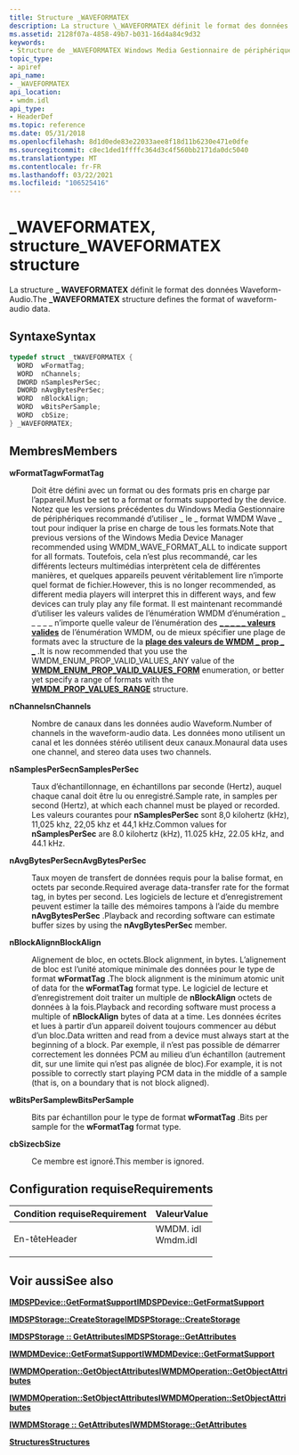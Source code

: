 ```yaml
---
title: Structure _WAVEFORMATEX
description: La structure \_WAVEFORMATEX définit le format des données audio .wav.
ms.assetid: 2128f07a-4858-49b7-b031-16d4a84c9d32
keywords:
- Structure de _WAVEFORMATEX Windows Media Gestionnaire de périphériques
topic_type:
- apiref
api_name:
- _WAVEFORMATEX
api_location:
- wmdm.idl
api_type:
- HeaderDef
ms.topic: reference
ms.date: 05/31/2018
ms.openlocfilehash: 8d1d0ede83e22033aee8f18d11b6230e471e0dfe
ms.sourcegitcommit: c8ec1ded1ffffc364d3c4f560bb2171da0dc5040
ms.translationtype: MT
ms.contentlocale: fr-FR
ms.lasthandoff: 03/22/2021
ms.locfileid: "106525416"
---
```

# <a name="_waveformatex-structure"></a><span data-ttu-id="56d94-104">\_WAVEFORMATEX, structure</span><span class="sxs-lookup"><span data-stu-id="56d94-104">\_WAVEFORMATEX structure</span></span>

<span data-ttu-id="56d94-105">La structure **\_ WAVEFORMATEX** définit le format des données Waveform-Audio.</span><span class="sxs-lookup"><span data-stu-id="56d94-105">The **\_WAVEFORMATEX** structure defines the format of waveform-audio data.</span></span>

## <a name="syntax"></a><span data-ttu-id="56d94-106">Syntaxe</span><span class="sxs-lookup"><span data-stu-id="56d94-106">Syntax</span></span>


```C++
typedef struct _tWAVEFORMATEX {
  WORD  wFormatTag;
  WORD  nChannels;
  DWORD nSamplesPerSec;
  DWORD nAvgBytesPerSec;
  WORD  nBlockAlign;
  WORD  wBitsPerSample;
  WORD  cbSize;
} _WAVEFORMATEX;
```



## <a name="members"></a><span data-ttu-id="56d94-107">Membres</span><span class="sxs-lookup"><span data-stu-id="56d94-107">Members</span></span>

<dl> <dt>

<span data-ttu-id="56d94-108">**wFormatTag**</span><span class="sxs-lookup"><span data-stu-id="56d94-108">**wFormatTag**</span></span>
</dt> <dd>

<span data-ttu-id="56d94-109">Doit être défini avec un format ou des formats pris en charge par l’appareil.</span><span class="sxs-lookup"><span data-stu-id="56d94-109">Must be set to a format or formats supported by the device.</span></span> <span data-ttu-id="56d94-110">Notez que les versions précédentes du Windows Media Gestionnaire de périphériques recommandé d’utiliser \_ le \_ format WMDM Wave \_ tout pour indiquer la prise en charge de tous les formats.</span><span class="sxs-lookup"><span data-stu-id="56d94-110">Note that previous versions of the Windows Media Device Manager recommended using WMDM\_WAVE\_FORMAT\_ALL to indicate support for all formats.</span></span> <span data-ttu-id="56d94-111">Toutefois, cela n’est plus recommandé, car les différents lecteurs multimédias interprètent cela de différentes manières, et quelques appareils peuvent véritablement lire n’importe quel format de fichier.</span><span class="sxs-lookup"><span data-stu-id="56d94-111">However, this is no longer recommended, as different media players will interpret this in different ways, and few devices can truly play any file format.</span></span> <span data-ttu-id="56d94-112">Il est maintenant recommandé d’utiliser les valeurs valides de l’énumération WMDM d’énumération \_ \_ \_ \_ \_ n’importe quelle valeur de l’énumération des [**\_ \_ \_ \_ \_ valeurs valides**](wmdm-enum-prop-valid-values-form.md) de l’énumération WMDM, ou de mieux spécifier une plage de formats avec la structure de la [**plage des valeurs de WMDM \_ prop \_ \_**](wmdm-prop-values-range.md) .</span><span class="sxs-lookup"><span data-stu-id="56d94-112">It is now recommended that you use the WMDM\_ENUM\_PROP\_VALID\_VALUES\_ANY value of the [**WMDM\_ENUM\_PROP\_VALID\_VALUES\_FORM**](wmdm-enum-prop-valid-values-form.md) enumeration, or better yet specify a range of formats with the [**WMDM\_PROP\_VALUES\_RANGE**](wmdm-prop-values-range.md) structure.</span></span>

</dd> <dt>

<span data-ttu-id="56d94-113">**nChannels**</span><span class="sxs-lookup"><span data-stu-id="56d94-113">**nChannels**</span></span>
</dt> <dd>

<span data-ttu-id="56d94-114">Nombre de canaux dans les données audio Waveform.</span><span class="sxs-lookup"><span data-stu-id="56d94-114">Number of channels in the waveform-audio data.</span></span> <span data-ttu-id="56d94-115">Les données mono utilisent un canal et les données stéréo utilisent deux canaux.</span><span class="sxs-lookup"><span data-stu-id="56d94-115">Monaural data uses one channel, and stereo data uses two channels.</span></span>

</dd> <dt>

<span data-ttu-id="56d94-116">**nSamplesPerSec**</span><span class="sxs-lookup"><span data-stu-id="56d94-116">**nSamplesPerSec**</span></span>
</dt> <dd>

<span data-ttu-id="56d94-117">Taux d’échantillonnage, en échantillons par seconde (Hertz), auquel chaque canal doit être lu ou enregistré.</span><span class="sxs-lookup"><span data-stu-id="56d94-117">Sample rate, in samples per second (Hertz), at which each channel must be played or recorded.</span></span> <span data-ttu-id="56d94-118">Les valeurs courantes pour **nSamplesPerSec** sont 8,0 kilohertz (kHz), 11,025 khz, 22,05 khz et 44,1 kHz.</span><span class="sxs-lookup"><span data-stu-id="56d94-118">Common values for **nSamplesPerSec** are 8.0 kilohertz (kHz), 11.025 kHz, 22.05 kHz, and 44.1 kHz.</span></span>

</dd> <dt>

<span data-ttu-id="56d94-119">**nAvgBytesPerSec**</span><span class="sxs-lookup"><span data-stu-id="56d94-119">**nAvgBytesPerSec**</span></span>
</dt> <dd>

<span data-ttu-id="56d94-120">Taux moyen de transfert de données requis pour la balise format, en octets par seconde.</span><span class="sxs-lookup"><span data-stu-id="56d94-120">Required average data-transfer rate for the format tag, in bytes per second.</span></span> <span data-ttu-id="56d94-121">Les logiciels de lecture et d’enregistrement peuvent estimer la taille des mémoires tampons à l’aide du membre **nAvgBytesPerSec** .</span><span class="sxs-lookup"><span data-stu-id="56d94-121">Playback and recording software can estimate buffer sizes by using the **nAvgBytesPerSec** member.</span></span>

</dd> <dt>

<span data-ttu-id="56d94-122">**nBlockAlign**</span><span class="sxs-lookup"><span data-stu-id="56d94-122">**nBlockAlign**</span></span>
</dt> <dd>

<span data-ttu-id="56d94-123">Alignement de bloc, en octets.</span><span class="sxs-lookup"><span data-stu-id="56d94-123">Block alignment, in bytes.</span></span> <span data-ttu-id="56d94-124">L’alignement de bloc est l’unité atomique minimale des données pour le type de format **wFormatTag** .</span><span class="sxs-lookup"><span data-stu-id="56d94-124">The block alignment is the minimum atomic unit of data for the **wFormatTag** format type.</span></span> <span data-ttu-id="56d94-125">Le logiciel de lecture et d’enregistrement doit traiter un multiple de **nBlockAlign** octets de données à la fois.</span><span class="sxs-lookup"><span data-stu-id="56d94-125">Playback and recording software must process a multiple of **nBlockAlign** bytes of data at a time.</span></span> <span data-ttu-id="56d94-126">Les données écrites et lues à partir d’un appareil doivent toujours commencer au début d’un bloc.</span><span class="sxs-lookup"><span data-stu-id="56d94-126">Data written and read from a device must always start at the beginning of a block.</span></span> <span data-ttu-id="56d94-127">Par exemple, il n’est pas possible de démarrer correctement les données PCM au milieu d’un échantillon (autrement dit, sur une limite qui n’est pas alignée de bloc).</span><span class="sxs-lookup"><span data-stu-id="56d94-127">For example, it is not possible to correctly start playing PCM data in the middle of a sample (that is, on a boundary that is not block aligned).</span></span>

</dd> <dt>

<span data-ttu-id="56d94-128">**wBitsPerSample**</span><span class="sxs-lookup"><span data-stu-id="56d94-128">**wBitsPerSample**</span></span>
</dt> <dd>

<span data-ttu-id="56d94-129">Bits par échantillon pour le type de format **wFormatTag** .</span><span class="sxs-lookup"><span data-stu-id="56d94-129">Bits per sample for the **wFormatTag** format type.</span></span>

</dd> <dt>

<span data-ttu-id="56d94-130">**cbSize**</span><span class="sxs-lookup"><span data-stu-id="56d94-130">**cbSize**</span></span>
</dt> <dd>

<span data-ttu-id="56d94-131">Ce membre est ignoré.</span><span class="sxs-lookup"><span data-stu-id="56d94-131">This member is ignored.</span></span>

</dd> </dl>

## <a name="requirements"></a><span data-ttu-id="56d94-132">Configuration requise</span><span class="sxs-lookup"><span data-stu-id="56d94-132">Requirements</span></span>



| <span data-ttu-id="56d94-133">Condition requise</span><span class="sxs-lookup"><span data-stu-id="56d94-133">Requirement</span></span> | <span data-ttu-id="56d94-134">Valeur</span><span class="sxs-lookup"><span data-stu-id="56d94-134">Value</span></span> |
|-------------------|-------------------------------------------------------------------------------------|
| <span data-ttu-id="56d94-135">En-tête</span><span class="sxs-lookup"><span data-stu-id="56d94-135">Header</span></span><br/> | <dl> <span data-ttu-id="56d94-136"><dt>WMDM. idl</dt></span><span class="sxs-lookup"><span data-stu-id="56d94-136"><dt>Wmdm.idl</dt></span></span> </dl> |



## <a name="see-also"></a><span data-ttu-id="56d94-137">Voir aussi</span><span class="sxs-lookup"><span data-stu-id="56d94-137">See also</span></span>

<dl> <dt>

[<span data-ttu-id="56d94-138">**IMDSPDevice::GetFormatSupport**</span><span class="sxs-lookup"><span data-stu-id="56d94-138">**IMDSPDevice::GetFormatSupport**</span></span>](/windows/desktop/api/mswmdm/nf-mswmdm-imdspdevice-getformatsupport)
</dt> <dt>

[<span data-ttu-id="56d94-139">**IMDSPStorage::CreateStorage**</span><span class="sxs-lookup"><span data-stu-id="56d94-139">**IMDSPStorage::CreateStorage**</span></span>](/windows/desktop/api/mswmdm/nf-mswmdm-imdspstorage-createstorage)
</dt> <dt>

[<span data-ttu-id="56d94-140">**IMDSPStorage :: GetAttributes**</span><span class="sxs-lookup"><span data-stu-id="56d94-140">**IMDSPStorage::GetAttributes**</span></span>](/windows/desktop/api/mswmdm/nf-mswmdm-imdspstorage-getattributes)
</dt> <dt>

[<span data-ttu-id="56d94-141">**IWMDMDevice::GetFormatSupport**</span><span class="sxs-lookup"><span data-stu-id="56d94-141">**IWMDMDevice::GetFormatSupport**</span></span>](/windows/desktop/api/mswmdm/nf-mswmdm-iwmdmdevice-getformatsupport)
</dt> <dt>

[<span data-ttu-id="56d94-142">**IWMDMOperation::GetObjectAttributes**</span><span class="sxs-lookup"><span data-stu-id="56d94-142">**IWMDMOperation::GetObjectAttributes**</span></span>](/windows/desktop/api/mswmdm/nf-mswmdm-iwmdmoperation-getobjectattributes)
</dt> <dt>

[<span data-ttu-id="56d94-143">**IWMDMOperation::SetObjectAttributes**</span><span class="sxs-lookup"><span data-stu-id="56d94-143">**IWMDMOperation::SetObjectAttributes**</span></span>](/windows/desktop/api/mswmdm/nf-mswmdm-iwmdmoperation-setobjectattributes)
</dt> <dt>

[<span data-ttu-id="56d94-144">**IWMDMStorage :: GetAttributes**</span><span class="sxs-lookup"><span data-stu-id="56d94-144">**IWMDMStorage::GetAttributes**</span></span>](/windows/desktop/api/mswmdm/nf-mswmdm-iwmdmstorage-getattributes)
</dt> <dt>

[<span data-ttu-id="56d94-145">**Structures**</span><span class="sxs-lookup"><span data-stu-id="56d94-145">**Structures**</span></span>](structures.md)
</dt> </dl>

 

 





